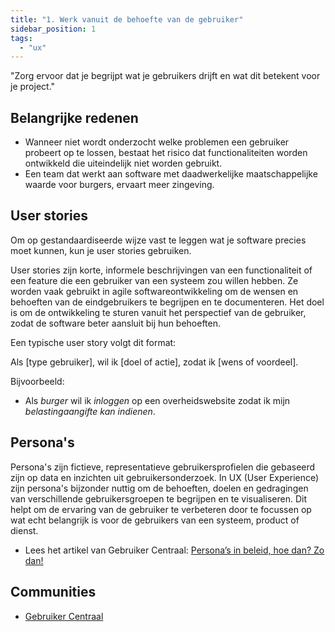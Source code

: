 ```yaml
---
title: "1. Werk vanuit de behoefte van de gebruiker"
sidebar_position: 1
tags:
  - "ux"
---
```


"Zorg ervoor dat je begrijpt wat je gebruikers drijft en wat dit betekent voor je project."

## Belangrijke redenen

- Wanneer niet wordt onderzocht welke problemen een gebruiker probeert op te lossen, bestaat het risico dat functionaliteiten worden ontwikkeld die uiteindelijk niet worden gebruikt.
- Een team dat werkt aan software met daadwerkelijke maatschappelijke waarde voor burgers, ervaart meer zingeving.

## User stories

Om op gestandaardiseerde wijze vast te leggen wat je software precies moet kunnen, kun je user stories gebruiken.

User stories zijn korte, informele beschrijvingen van een functionaliteit of een feature die een gebruiker van een systeem zou willen hebben. Ze worden vaak gebruikt in agile softwareontwikkeling om de wensen en behoeften van de eindgebruikers te begrijpen en te documenteren. Het doel is om de ontwikkeling te sturen vanuit het perspectief van de gebruiker, zodat de software beter aansluit bij hun behoeften.

Een typische user story volgt dit format:

Als [type gebruiker], wil ik [doel of actie], zodat ik [wens of voordeel].

Bijvoorbeeld:

- Als *burger* wil ik *inloggen* op een overheidswebsite zodat ik mijn *belastingaangifte kan indienen*.

## Persona's

Persona's zijn fictieve, representatieve gebruikersprofielen die gebaseerd zijn op data en inzichten uit gebruikersonderzoek. In UX (User Experience) zijn persona's bijzonder nuttig om de behoeften, doelen en gedragingen van verschillende gebruikersgroepen te begrijpen en te visualiseren. Dit helpt om de ervaring van de gebruiker te verbeteren door te focussen op wat echt belangrijk is voor de gebruikers van een systeem, product of dienst.

- Lees het artikel van Gebruiker Centraal: [Persona’s in be­leid, hoe dan? Zo dan!](https://www.gebruikercentraal.nl/personas-in-beleid-hoe-dan-zo-dan/)

## Communities

- [Gebruiker Centraal](/communities/gebruiker-centraal)
